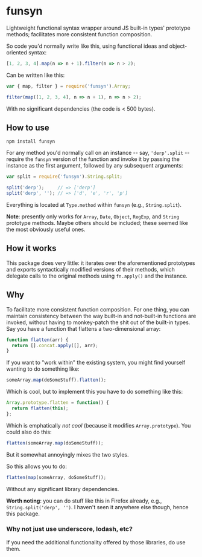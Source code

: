 # funsyn 

Lightweight functional syntax wrapper around JS built-in types' prototype 
methods; facilitates more consistent function composition.

So code you'd normally write like this, using functional ideas and 
object-oriented syntax:

```javascript
[1, 2, 3, 4].map(n => n + 1).filter(n => n > 2); 
```

Can be written like this:

```javascript
var { map, filter } = require('funsyn').Array;

filter(map([1, 2, 3, 4], n => n + 1), n => n > 2);
```

With no significant dependencies (the code is < 500 bytes).

## How to use

`npm install funsyn`

For any method you'd normally call on an instance -- say, `'derp'.split` -- 
require the `funsyn` version of the function and invoke it by passing the 
instance as the first argument, followed by any subsequent arguments:

```javascript
var split = require('funsyn').String.split;

split('derp');     // => ['derp']
split('derp', ''); // => ['d', 'e', 'r', 'p']
```

Everything is located at `Type.method` within `funsyn` (e.g., `String.split`).

**Note**: presently only works for `Array`, `Date`, `Object`, `RegExp`, and 
`String` prototype methods. Maybe others should be included; these seemed like 
the most obviously useful ones.

## How it works

This package does very little: it iterates over the aforementioned prototypes 
and exports syntactically modified versions of their methods, which delegate 
calls to the original methods using `fn.apply()` and the instance.

## Why

To facilitate more consistent function composition. For one thing, you can 
maintain consistency between the way built-in and not-built-in functions are 
invoked, without having to monkey-patch the shit out of the built-in types. Say 
you have a function that flattens a two-dimensional array:

```javascript
function flatten(arr) {
  return [].concat.apply([], arr);
}
```

If you want to "work within" the existing system, you might find yourself 
wanting to do something like:

```javascript
someArray.map(doSomeStuff).flatten();
``` 

Which is cool, but to implement this you have to do something like this:

```javascript
Array.prototype.flatten = function() {
  return flatten(this);
};
```

Which is emphatically _not cool_ (because it modifies `Array.prototype`). 
You could also do this:

```javascript
flatten(someArray.map(doSomeStuff));
``` 

But it somewhat annoyingly mixes the two styles.

So this allows you to do:

```javascript
flatten(map(someArray, doSomeStuff));
```

Without any significant library dependencies.

**Worth noting**: you can do stuff like this in Firefox already, e.g., 
`String.split('derp', '')`. I haven't seen it anywhere else though, hence
this package.

### Why not just use underscore, lodash, etc?

If you need the additional functionality offered by those libraries, do use 
them.
